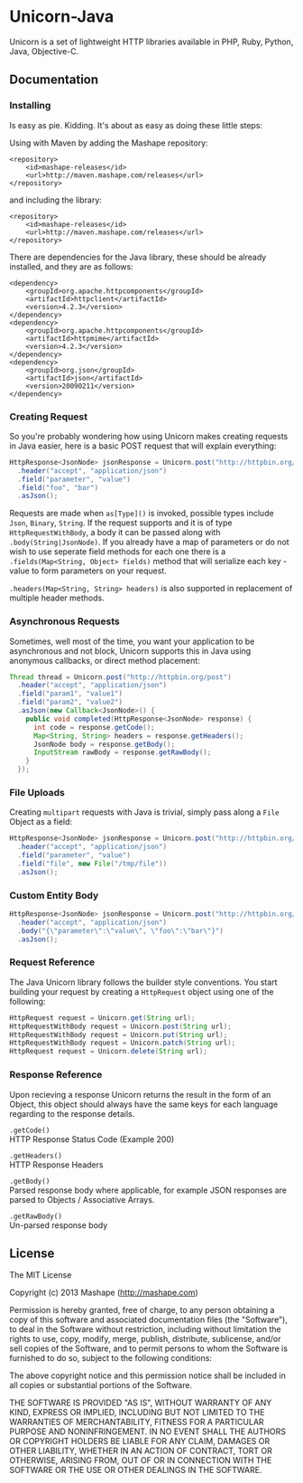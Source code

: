 Unicorn-Java
============================================

Unicorn is a set of lightweight HTTP libraries available in PHP, Ruby, Python, Java, Objective-C.

Documentation
-------------------

### Installing
Is easy as pie. Kidding. It's about as easy as doing these little steps:

Using with Maven by adding the Mashape repository:

```
<repository>
    <id>mashape-releases</id>
    <url>http://maven.mashape.com/releases</url>
</repository>
```

and including the library:

```
<repository>
    <id>mashape-releases</id>
    <url>http://maven.mashape.com/releases</url>
</repository>
```

There are dependencies for the Java library, these should be already installed, and they are as follows:

```
<dependency>
    <groupId>org.apache.httpcomponents</groupId>
    <artifactId>httpclient</artifactId>
    <version>4.2.3</version>
</dependency>
<dependency>
    <groupId>org.apache.httpcomponents</groupId>
    <artifactId>httpmime</artifactId>
    <version>4.2.3</version>
</dependency>
<dependency>
    <groupId>org.json</groupId>
    <artifactId>json</artifactId>
    <version>20090211</version>
</dependency>
```



### Creating Request
So you're probably wondering how using Unicorn makes creating requests in Java easier, here is a basic POST request that will explain everything:

```java
HttpResponse<JsonNode> jsonResponse = Unicorn.post("http://httpbin.org/post")
  .header("accept", "application/json")
  .field("parameter", "value")
  .field("foo", "bar")
  .asJson();
```

Requests are made when `as[Type]()` is invoked, possible types include `Json`, `Binary`, `String`. If the request supports and it is of type `HttpRequestWithBody`, a body it can be passed along with `.body(String|JsonNode)`. If you already have a map of parameters or do not wish to use seperate field methods for each one there is a `.fields(Map<String, Object> fields)` method that will serialize each key - value to form parameters on your request.

`.headers(Map<String, String> headers)` is also supported in replacement of multiple header methods.

### Asynchronous Requests
Sometimes, well most of the time, you want your application to be asynchronous and not block, Unicorn supports this in Java using anonymous callbacks, or direct method placement:

```java
Thread thread = Unicorn.post("http://httpbin.org/post")
  .header("accept", "application/json")
  .field("param1", "value1")
  .field("param2", "value2")
  .asJson(new Callback<JsonNode>() {
    public void completed(HttpResponse<JsonNode> response) {
      int code = response.getCode();
      Map<String, String> headers = response.getHeaders();
      JsonNode body = response.getBody();
      InputStream rawBody = response.getRawBody();
    }
  });
```

### File Uploads
Creating `multipart` requests with Java is trivial, simply pass along a `File` Object as a field:

```java
HttpResponse<JsonNode> jsonResponse = Unicorn.post("http://httpbin.org/post")
  .header("accept", "application/json")
  .field("parameter", "value")
  .field("file", new File("/tmp/file"))
  .asJson();
```

### Custom Entity Body

```java
HttpResponse<JsonNode> jsonResponse = Unicorn.post("http://httpbin.org/post")
  .header("accept", "application/json")
  .body("{\"parameter\":\"value\", \"foo\":\"bar\"}")
  .asJson();
```

### Request Reference

The Java Unicorn library follows the builder style conventions. You start building your request by creating a `HttpRequest` object using one of the following:

```java
HttpRequest request = Unicorn.get(String url);
HttpRequestWithBody request = Unicorn.post(String url);
HttpRequestWithBody request = Unicorn.put(String url);
HttpRequestWithBody request = Unicorn.patch(String url);
HttpRequest request = Unicorn.delete(String url);
```

### Response Reference

Upon recieving a response Unicorn returns the result in the form of an Object, this object should always have the same keys for each language regarding to the response details.

`.getCode()`  
HTTP Response Status Code (Example 200)

`.getHeaders()`  
HTTP Response Headers

`.getBody()`  
Parsed response body where applicable, for example JSON responses are parsed to Objects / Associative Arrays.

`.getRawBody()`  
Un-parsed response body



License
---------------

The MIT License

Copyright (c) 2013 Mashape (http://mashape.com)

Permission is hereby granted, free of charge, to any person obtaining
a copy of this software and associated documentation files (the
"Software"), to deal in the Software without restriction, including
without limitation the rights to use, copy, modify, merge, publish,
distribute, sublicense, and/or sell copies of the Software, and to
permit persons to whom the Software is furnished to do so, subject to
the following conditions:

The above copyright notice and this permission notice shall be
included in all copies or substantial portions of the Software.

THE SOFTWARE IS PROVIDED "AS IS", WITHOUT WARRANTY OF ANY KIND,
EXPRESS OR IMPLIED, INCLUDING BUT NOT LIMITED TO THE WARRANTIES OF
MERCHANTABILITY, FITNESS FOR A PARTICULAR PURPOSE AND
NONINFRINGEMENT. IN NO EVENT SHALL THE AUTHORS OR COPYRIGHT HOLDERS BE
LIABLE FOR ANY CLAIM, DAMAGES OR OTHER LIABILITY, WHETHER IN AN ACTION
OF CONTRACT, TORT OR OTHERWISE, ARISING FROM, OUT OF OR IN CONNECTION
WITH THE SOFTWARE OR THE USE OR OTHER DEALINGS IN THE SOFTWARE.
